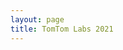 ```yaml
---
layout: page
title: TomTom Labs 2021
---
```


<Script>
  var url = window.location.url;
  if (url) {
    window.open(url, '_blank');
  }
</Script>


